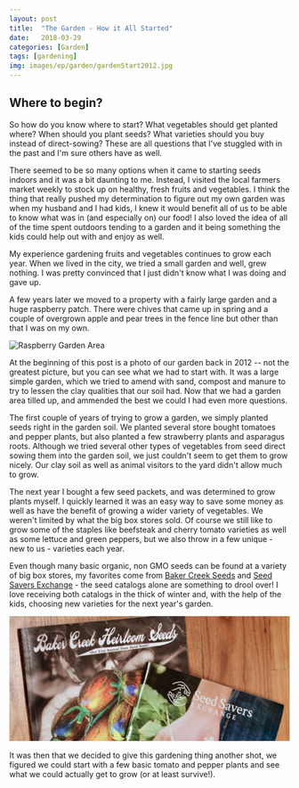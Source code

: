 ```yaml
---
layout: post
title:  "The Garden - How it All Started"
date:   2018-03-29
categories: [Garden]
tags: [gardening]
img: images/ep/garden/gardenStart2012.jpg
---
```



## Where to begin?
So how do you know where to start? What vegetables should get planted where? When should you plant seeds? What varieties should you buy instead of direct-sowing? These are all questions that I've stuggled with in the past and I'm sure others have as well.

There seemed to be so many options when it came to starting seeds indoors and it was a bit daunting to me. Instead, I visited the local farmers market weekly to stock up on healthy, fresh fruits and vegetables.<!--more--> I think the thing that really pushed my determination to figure out my own garden was when my husband and I had kids, I knew it would benefit all of us to be able to know what was in (and especially on) our food! I also loved the idea of all of the time spent outdoors tending to a garden and it being something the kids could help out with and enjoy as well.

My experience gardening fruits and vegetables continues to grow each year. When we lived in the city, we tried a small garden and well, grew nothing. I was pretty convinced that I just didn't know what I was doing and gave up. 
<!--more-->
A few years later we moved to a property with a fairly large garden and a huge raspberry patch. There were chives that came up in spring and a couple of overgrown apple and pear trees in the fence line but other than that I was on my own.

![Raspberry Garden Area](/images/ep/garden/raspberryBed_010.jpg)

At the beginning of this post is a photo of our garden back in 2012 -- not the greatest picture, but you can see what we had to start with. It was a large simple garden, which we tried to amend with sand, compost and manure to try to lessen the clay qualities that our soil had. Now that we had a garden area tilled up, and ammended the best we could I had even more questions.

The first couple of years of trying to grow a garden, we simply planted seeds right in the garden soil. We planted several store bought tomatoes and pepper plants, but also planted a few strawberry plants and asparagus roots. Although we tried several other types of vegetables from seed direct sowing them into the garden soil, we just couldn't seem to get them to grow nicely. Our clay soil as well as animal visitors to the yard didn't allow much to grow. 

The next year I bought a few seed packets, and was determined to grow plants myself. I quickly learned it was an easy way to save some money as well as have the benefit of growing a wider variety of vegetables. We weren't limited by what the big box stores sold. Of course we still like to grow some of the staples like beefsteak and cherry tomato varieties as well as some lettuce and green peppers, but we also throw in a few unique - new to us - varieties each year. 

Even though many basic organic, non GMO seeds can be found at a variety of big box stores, my favorites come from <a href="https://www.rareseeds.com/" target="_blank" rel="noopener">Baker Creek Seeds</a> and <a href="https://www.seedsavers.org/" target="_blank" rel="noopener">Seed Savers Exchange</a> - the seed catalogs alone are something to drool over! I love receiving both catalogs in the thick of winter and, with the help of the kids, choosing new varieties for the next year's garden. 

![Seed Catalogs 2018](/images/ep/garden/2018/seedCatalogs2018.jpg)

It was then that we decided to give this gardening thing another shot, we figured we could start with a few basic tomato and pepper plants and see what we could actually get to grow (or at least survive!).